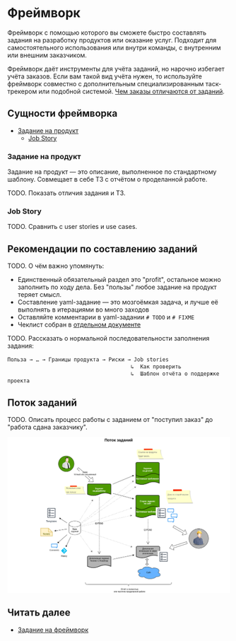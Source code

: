 # Фреймворк

Фреймворк с помощью которого вы сможете быстро составлять задания на разработку продуктов или оказание услуг.
Подходит для самостоятельного использования или внутри команды, с внутренним или внешним заказчиком.

Фреймворк даёт инструменты для учёта заданий, но нарочно избегает учёта заказов. Если вам такой вид учёта нужен, то используйте
фреймворк совместно с дополнительным специализированным таск-трекером или подобной системой. [Чем заказы отличаются от заданий](./assignment_vs_task.md).

## Сущности фреймворка

- [Задание на продукт](./product/)
    - [Job Story](/framework/job_story.md)

### Задание на продукт

Задание на продукт — это описание, выполненное по стандартному шаблону. Совмещает в себе ТЗ с отчётом о проделанной работе.

TODO. Показать отличия задания и ТЗ.

### Job Story

TODO. Сравнить с user stories и use cases.

## Рекомендации по составлению заданий

TODO. О чём важно упомянуть:

- Единственный обязательный раздел это "profit", остальное можно заполнить по ходу дела. Без "пользы" любое задание на продукт теряет смысл.
- Составление yaml-задание — это мозгоёмкая задача, и лучше её выполнять в итерациями во много заходов
- Оставляйте комментарии в yaml-задании `# TODO` и `# FIXME`
- Чеклист собран в [отдельном документе](/framework/product/assignment.yaml)

TODO. Рассказать о нормальной последовательности заполнения задания:

```
Польза → … → Границы продукта → Риски → Job stories
                                       ↳  Как проверить
                                       ↳  Шаблон отчёта о поддержке проекта
```

## Поток заданий

TODO. Описать процесс работы с заданием от "поступил заказ" до "работа сдана заказчику".

![](./images/assignment_flow.drawio.png)


## Читать далее

- [Задание на фреймворк](./assignment.yaml)
